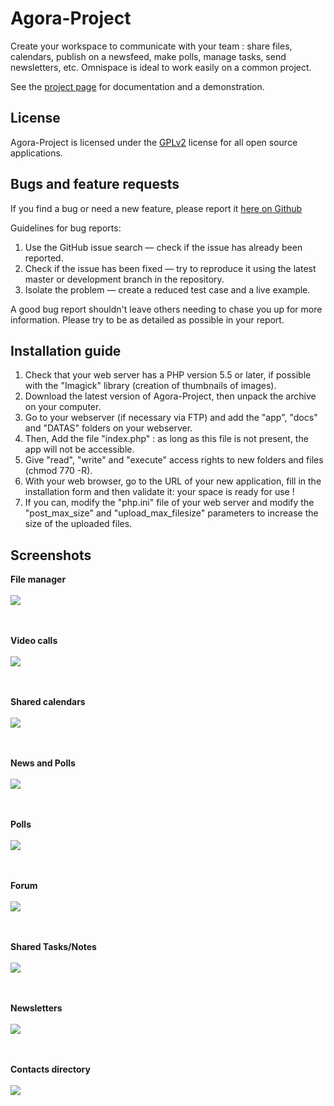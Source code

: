 # Agora-Project

Create your workspace to communicate with your team : share files, calendars, publish on a newsfeed, make polls, manage tasks, send newsletters, etc. Omnispace is ideal to work easily on a common project.

See the [project page](https://www.agora-project.net/?curTrad=english) for documentation and a demonstration.


## License

Agora-Project is licensed under the [GPLv2](http://choosealicense.com/licenses/gpl-3.0) license for all open source applications.


## Bugs and feature requests

If you find a bug or need a new feature, please report it [here on Github](https://github.com/xech/agora-project/issues)

Guidelines for bug reports:

1. Use the GitHub issue search — check if the issue has already been reported.
2. Check if the issue has been fixed — try to reproduce it using the latest master or development branch in the repository.
3. Isolate the problem — create a reduced test case and a live example.

A good bug report shouldn't leave others needing to chase you up for more information.
Please try to be as detailed as possible in your report.


## Installation guide

1. Check that your web server has a PHP version 5.5 or later, if possible with the "Imagick" library (creation of thumbnails of images).
2. Download the latest version of Agora-Project, then unpack the archive on your computer.
3. Go to your webserver (if necessary via FTP) and add the "app", "docs" and "DATAS" folders on your webserver.
4. Then, Add the file "index.php" : as long as this file is not present, the app will not be accessible.
5. Give "read", "write" and "execute" access rights to new folders and files (chmod 770 -R).
6. With your web browser, go to the URL of your new application, fill in the installation form and then validate it: your space is ready for use !
7. If you can, modify the "php.ini" file of your web server and modify the "post_max_size" and "upload_max_filesize" parameters to increase the size of the uploaded files.


## Screenshots
<p align="center">

  <b>File manager</b><br><br>
  <img src="https://www.agora-project.net/app/img/printScreen/file.jpg"><br><br><br>
 
  <b>Video calls</b><br><br>
  <img src="https://www.agora-project.net/app/img/printScreen/visio.jpg"><br><br><br>
 
  <b>Shared calendars</b><br><br>
  <img src="https://www.agora-project.net/app/img/printScreen/calendar.jpg"><br><br><br>

  <b>News and Polls</b><br><br>
  <img src="https://www.agora-project.net/app/img/printScreen/dashboard.jpg"><br><br><br>

  <b>Polls</b><br><br>
  <img src="https://www.agora-project.net/app/img/printScreen/dashboardPoll.jpg"><br><br><br>

  <b>Forum</b><br><br>
  <img src="https://www.agora-project.net/app/img/printScreen/forum.jpg"><br><br><br>

  <b>Shared Tasks/Notes</b><br><br>
  <img src="https://www.agora-project.net/app/img/printScreen/task.jpg"><br><br><br>

  <b>Newsletters</b><br><br>
  <img src="https://www.agora-project.net/app/img/printScreen/mail.jpg"><br><br><br>

  <b>Contacts directory</b><br><br>
  <img src="https://www.agora-project.net/app/img/printScreen/contact.jpg">
</p>

